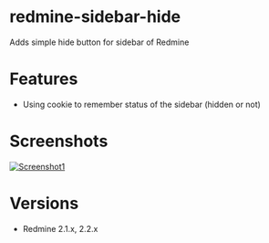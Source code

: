 redmine-sidebar-hide
====================

Adds simple hide button for sidebar of Redmine

Features
====================

 * Using cookie to remember status of the sidebar (hidden or not)

Screenshots
====================

[![Screenshot1](https://github.com/ries-tech/redmine-sidebar-hide/blob/master/sidebar-hide-screenshot.png)](https://github.com/ries-tech/redmine-sidebar-hide/blob/master/sidebar-hide-screenshot.png)

Versions
====================

 * Redmine 2.1.x, 2.2.x 